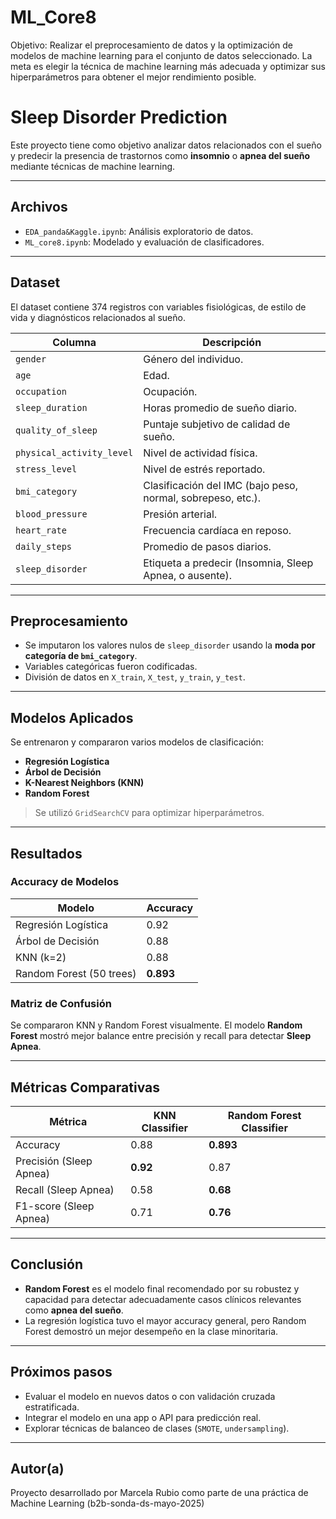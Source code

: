# ML_Core8
Objetivo: Realizar el preprocesamiento de datos y la optimización de modelos de machine learning para el conjunto de datos seleccionado. La meta es elegir la técnica de machine learning más adecuada y optimizar sus hiperparámetros para obtener el mejor rendimiento posible.

#  Sleep Disorder Prediction

Este proyecto tiene como objetivo analizar datos relacionados con el sueño y predecir la presencia de trastornos como **insomnio** o **apnea del sueño** mediante técnicas de machine learning.

---

##  Archivos

- `EDA_panda&Kaggle.ipynb`: Análisis exploratorio de datos.
- `ML_core8.ipynb`: Modelado y evaluación de clasificadores.

---

## Dataset

El dataset contiene 374 registros con variables fisiológicas, de estilo de vida y diagnósticos relacionados al sueño.

| Columna                | Descripción |
|------------------------|-------------|
| `gender`               | Género del individuo. |
| `age`                  | Edad. |
| `occupation`           | Ocupación. |
| `sleep_duration`       | Horas promedio de sueño diario. |
| `quality_of_sleep`     | Puntaje subjetivo de calidad de sueño. |
| `physical_activity_level` | Nivel de actividad física. |
| `stress_level`         | Nivel de estrés reportado. |
| `bmi_category`         | Clasificación del IMC (bajo peso, normal, sobrepeso, etc.). |
| `blood_pressure`       | Presión arterial. |
| `heart_rate`           | Frecuencia cardíaca en reposo. |
| `daily_steps`          | Promedio de pasos diarios. |
| `sleep_disorder`       | Etiqueta a predecir (Insomnia, Sleep Apnea, o ausente). |

---

## Preprocesamiento

- Se imputaron los valores nulos de `sleep_disorder` usando la **moda por categoría de `bmi_category`**.
- Variables categóricas fueron codificadas.
- División de datos en `X_train`, `X_test`, `y_train`, `y_test`.

---

## Modelos Aplicados

Se entrenaron y compararon varios modelos de clasificación:

- **Regresión Logística**
- **Árbol de Decisión**
- **K-Nearest Neighbors (KNN)**
- **Random Forest**

> Se utilizó `GridSearchCV` para optimizar hiperparámetros.

---

##  Resultados

### Accuracy de Modelos

| Modelo                  | Accuracy |
|-------------------------|----------|
| Regresión Logística     | 0.92     |
| Árbol de Decisión       | 0.88     |
| KNN (k=2)               | 0.88     |
| Random Forest (50 trees)| **0.893** |

### Matriz de Confusión

Se compararon KNN y Random Forest visualmente. El modelo **Random Forest** mostró mejor balance entre precisión y recall para detectar **Sleep Apnea**.

---

## Métricas Comparativas

| Métrica                  | KNN Classifier | Random Forest Classifier |
|--------------------------|----------------|---------------------------|
| Accuracy                 | 0.88           | **0.893**                 |
| Precisión (Sleep Apnea)  | **0.92**       | 0.87                      |
| Recall (Sleep Apnea)     | 0.58           | **0.68**                  |
| F1-score (Sleep Apnea)   | 0.71           | **0.76**                  |

---

## Conclusión

- **Random Forest** es el modelo final recomendado por su robustez y capacidad para detectar adecuadamente casos clínicos relevantes como **apnea del sueño**.
- La regresión logística tuvo el mayor accuracy general, pero Random Forest demostró un mejor desempeño en la clase minoritaria.

---

## Próximos pasos

- Evaluar el modelo en nuevos datos o con validación cruzada estratificada.
- Integrar el modelo en una app o API para predicción real.
- Explorar técnicas de balanceo de clases (`SMOTE`, `undersampling`).

---

## Autor(a)

Proyecto desarrollado por Marcela Rubio como parte de una práctica de  Machine Learning (b2b-sonda-ds-mayo-2025)

